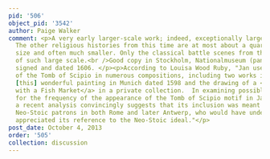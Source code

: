 ```yaml
---
pid: '506'
object_pid: '3542'
author: Paige Walker
comment: <p>A very early larger-scale work; indeed, exceptionally large for this period.
  The other religious histories from this time are at most about a quarter of this
  size and often much smaller. Only the classical battle scenes from these years are
  of such large scale.<br />Good copy in Stockholm, Nationalmuseum (panel, 82 x 121),
  signed and dated 1606. </p><p>According to Louisa Wood Ruby, "Jan used the motif
  of the Tomb of Scipio in numerous compositions, including two works in the exhibition,
  [this] wonderful painting in Munich dated 1598 and the drawing of a <a href="/janbrueghel/harbor-with-a-fish-market">Harbor
  with a Fish Market</a> in a private collection.  In examining possible motivations
  for the frequency of the appearance of the Tomb of Scipio motif in Jan’s oeuvre,
  a recent analysis convincingly suggests that its inclusion was meant to appeal to
  Neo-Stoic patrons in both Rome and later Antwerp, who would have understood and
  appreciated its reference to the Neo-Stoic ideal."</p>
post_date: October 4, 2013
order: '505'
collection: discussion
---
```

